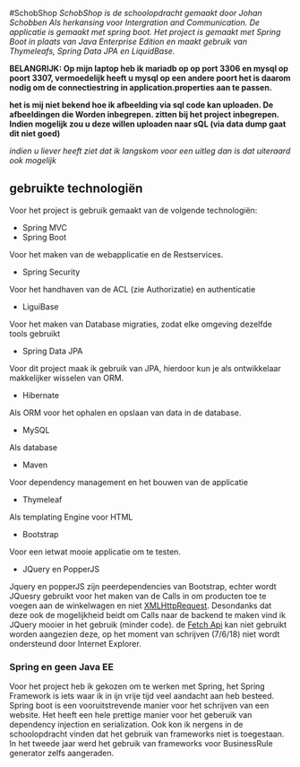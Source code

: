 #SchobShop
_SchobShop is de schoolopdracht gemaakt door Johan Schobben Als herkansing voor Intergration and Communication. De applicatie is gemaakt met spring boot. Het project is gemaakt met Spring Boot in plaats van Java Enterprise Edition en maakt gebruik van Thymeleafs, Spring Data JPA en LiquidBase._

__BELANGRIJK: Op mijn laptop heb ik mariadb op op port 3306 en mysql op poort 3307, vermoedelijk heeft u mysql op een andere poort het is daarom nodig om de connectiestring in application.properties aan te passen.__

__het is mij niet bekend hoe ik afbeelding via sql code kan uploaden. De afbeeldingen die Worden inbegrepen. zitten bij het project inbegrepen. Indien mogelijk zou u deze willen uploaden naar sQL (via data dump gaat dit niet goed)__

_indien u liever heeft ziet dat ik langskom voor een uitleg dan is dat uiteraard ook mogelijk_

## gebruikte technologiën
Voor het project is gebruik gemaakt van de volgende technologiën:

- Spring MVC
- Spring Boot

Voor het maken van de webapplicatie en de Restservices.

- Spring Security

Voor het handhaven van de ACL (zie Authorizatie) en authenticatie

- LiguiBase

Voor het maken van Database migraties, zodat elke omgeving dezelfde tools gebruikt

- Spring Data JPA

Voor dit project maak ik gebruik van JPA, hierdoor kun je als ontwikkelaar makkelijker wisselen van ORM.

- Hibernate

Als ORM voor het ophalen en opslaan van data in de database.

- MySQL

Als database

- Maven 

Voor dependency management en het bouwen van de applicatie

- Thymeleaf

Als templating Engine voor HTML

- Bootstrap

Voor een ietwat mooie applicatie om te testen.

- JQuery en PopperJS

Jquery en popperJS zijn peerdependencies van Bootstrap, echter wordt JQuesry gebruikt voor het maken van de Calls in om producten toe te voegen aan de winkelwagen en niet [XMLHttpRequest](https://developer.mozilla.org/nl/docs/Web/API/XMLHttpRequest). Desondanks dat deze ook de mogelijkheid beidt om Calls naar de backend te maken vind ik JQuery mooier in het gebruik (minder code).  de [Fetch Api](https://developer.mozilla.org/en-US/docs/Web/API/Fetch_API) kan niet gebruikt worden aangezien deze, op het moment van schrijven (7/6/18) niet wordt ondersteund door Internet Explorer.

### Spring en geen Java EE
Voor het project heb ik gekozen om te werken met Spring, het Spring Framework is iets waar ik in ijn vrije tijd veel aandacht aan heb besteed. Spring boot is een vooruitstrevende manier voor het schrijven van een website. Het heeft een hele prettige manier voor het geberuik van dependency injection en serialization. Ook kon ik nergens in de schoolopdracht vinden dat het gebruik van frameworks niet is toegestaan. In het tweede jaar werd het gebruik van frameworks voor BusinessRule generator zelfs aangeraden. 

